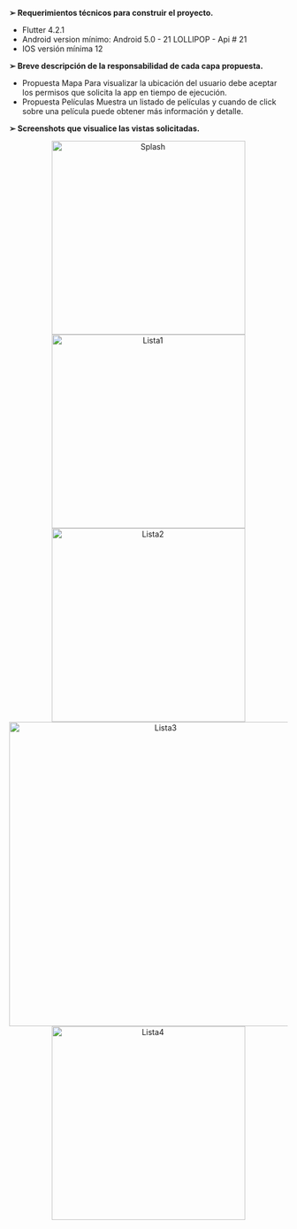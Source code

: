 
**➢ Requerimientos técnicos para construir el proyecto.**
* Flutter 4.2.1
* Android version mínimo: Android 5.0 - 21 LOLLIPOP - Api # 21
* IOS versión mínima 12

**➢ Breve descripción de la responsabilidad de cada capa propuesta.**

* Propuesta Mapa
  Para visualizar la ubicación del usuario debe aceptar los permisos que solicita la app en tiempo de ejecución.
* Propuesta Películas
  Muestra un listado de películas y cuando de click sobre una película puede obtener más información y detalle.

**➢ Screenshots que visualice las vistas solicitadas.**
<!-- ![Screenshot](imagenes/uno.png) -->
<p align="center">
  <img src="imagenes/splash.png" width="350" title="Splash">
  <img src="imagenes/home1.png" width="350" title="Lista1">
  <img src="imagenes/home2.png" width="350" title="Lista2">
  <img src="imagenes/home3.png" width="550" title="Lista3">
  <img src="imagenes/home4.png" width="350" title="Lista4">
  
</p>
